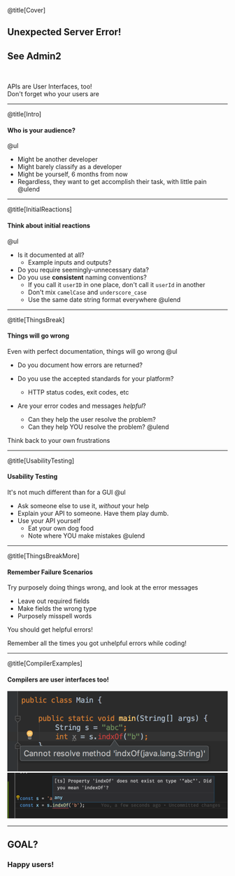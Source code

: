 @title[Cover]

## Unexpected Server Error! 
## See Admin2

<br />

APIs are User Interfaces, too!
<br>
<span class="byline">Don't forget who your users are</span>

---

@title[Intro]

#### Who is your audience?
@ul
- Might be another developer
- Might barely classify as a developer
- Might be yourself, 6 months from now
- Regardless, they want to get accomplish their task, with little pain
@ulend

---

@title[InitialReactions]

#### Think about initial reactions
@ul
- Is it documented at all? 
    - Example inputs and outputs?
- Do you require seemingly-unnecessary data?
- Do you use **consistent** naming conventions?
    - If you call it `userID` in one place, don't call it `userId` in another
    - Don't mix `camelCase` and `underscore_case`
    - Use the same date string format everywhere
@ulend

---

@title[ThingsBreak]

#### Things will go wrong
Even with perfect documentation, things will go wrong
@ul
- Do you document how errors are returned?
- Do you use the accepted standards for your platform?
    - HTTP status codes, exit codes, etc

- Are your error codes and messages *helpful*?
    - Can they help the user resolve the problem?
    - Can they help YOU resolve the problem?
@ulend

<span class="byline">Think back to your own frustrations</span>

---

@title[UsabilityTesting]

#### Usability Testing
It's not much different than for a GUI
@ul
- Ask someone else to use it, _without_ your help
- Explain your API to someone. Have them play dumb.
- Use your API yourself
    - Eat your own dog food
    - Note where YOU make mistakes
@ulend

---

@title[ThingsBreakMore]

#### Remember Failure Scenarios
Try purposely doing things wrong, and look at the error messages

- Leave out required fields
- Make fields the wrong type
- Purposely misspell words

You should get helpful errors!

<span class="byline">Remember all the times you got unhelpful errors while coding!</span>

---

@title[CompilerExamples]
#### Compilers are user interfaces too!

![Java](javaError.png)
![Typescript](typescriptError.png)

---

## GOAL?
### Happy users!
